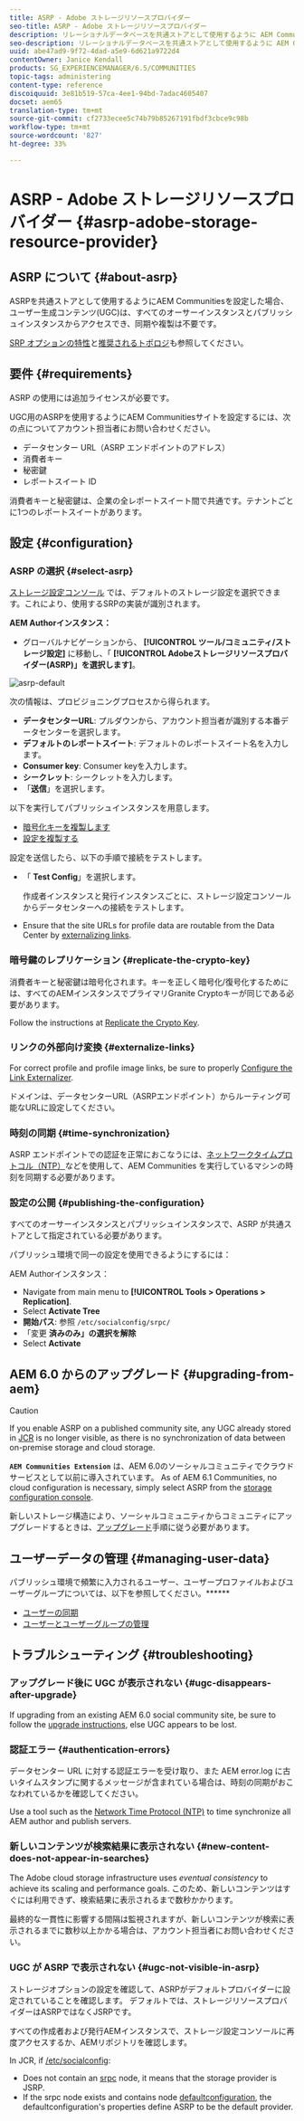 ```yaml
---
title: ASRP - Adobe ストレージリソースプロバイダー
seo-title: ASRP - Adobe ストレージリソースプロバイダー
description: リレーショナルデータベースを共通ストアとして使用するように AEM Communities を設定する
seo-description: リレーショナルデータベースを共通ストアとして使用するように AEM Communities を設定する
uuid: abe47ad9-9f72-4dad-a5e9-6d621a9722d4
contentOwner: Janice Kendall
products: SG_EXPERIENCEMANAGER/6.5/COMMUNITIES
topic-tags: administering
content-type: reference
discoiquuid: 3e81b519-57ca-4ee1-94bd-7adac4605407
docset: aem65
translation-type: tm+mt
source-git-commit: cf2733ecee5c74b79b85267191fbdf3cbce9c98b
workflow-type: tm+mt
source-wordcount: '827'
ht-degree: 33%

---
```



# ASRP - Adobe ストレージリソースプロバイダー {#asrp-adobe-storage-resource-provider}

## ASRP について {#about-asrp}

ASRPを共通ストアとして使用するようにAEM Communitiesを設定した場合、ユーザー生成コンテンツ(UGC)は、すべてのオーサーインスタンスとパブリッシュインスタンスからアクセスでき、同期や複製は不要です。

[SRP オプションの特性](/help/communities/working-with-srp.md#characteristics-of-srp-options)と[推奨されるトポロジ](/help/communities/topologies.md)も参照してください。

## 要件 {#requirements}

ASRP の使用には追加ライセンスが必要です。

UGC用のASRPを使用するようにAEM Communitiesサイトを設定するには、次の点についてアカウント担当者にお問い合わせください。

* データセンター URL（ASRP エンドポイントのアドレス）
* 消費者キー
* 秘密鍵
* レポートスイート ID

消費者キーと秘密鍵は、企業の全レポートスイート間で共通です。テナントごとに1つのレポートスイートがあります。

## 設定 {#configuration}

### ASRP の選択 {#select-asrp}

[ストレージ設定コンソール](/help/communities/srp-config.md) では、デフォルトのストレージ設定を選択できます。これにより、使用するSRPの実装が識別されます。

**AEM Authorインスタンス：**

* グローバルナビゲーションから、 **[!UICONTROL ツール/コミュニティ/ストレージ設定]** に移動し、「 **[!UICONTROL Adobeストレージリソースプロバイダー(ASRP)」を選択します]**。

![asrp-default](assets/asrp-default.png)

次の情報は、プロビジョニングプロセスから得られます。

* **データセンターURL**: プルダウンから、アカウント担当者が識別する本番データセンターを選択します。
* **デフォルトのレポートスイート**: デフォルトのレポートスイート名を入力します。
* **Consumer key**: Consumer keyを入力します。
* **シークレット**: シークレットを入力します。
* 「**送信**」を選択します。

以下を実行してパブリッシュインスタンスを用意します。

* [暗号化キーを複製します](#replicate-the-crypto-key)
* [設定を複製する](#publishing-the-configuration)

設定を送信したら、以下の手順で接続をテストします。

* 「 **Test Config**」を選択します。

   作成者インスタンスと発行インスタンスごとに、ストレージ設定コンソールからデータセンターへの接続をテストします。

* Ensure that the site URLs for profile data are routable from the Data Center by [externalizing links](#externalize-links).

### 暗号鍵のレプリケーション {#replicate-the-crypto-key}

消費者キーと秘密鍵は暗号化されます。キーを正しく暗号化/復号化するためには、すべてのAEMインスタンスでプライマリGranite Cryptoキーが同じである必要があります。

Follow the instructions at [Replicate the Crypto Key](/help/communities/deploy-communities.md#replicate-the-crypto-key).

### リンクの外部向け変換 {#externalize-links}

For correct profile and profile image links, be sure to properly [Configure the Link Externalizer](/help/sites-developing/externalizer.md).

ドメインは、データセンターURL（ASRPエンドポイント）からルーティング可能なURLに設定してください。

### 時刻の同期 {#time-synchronization}

ASRP エンドポイントでの認証を正常におこなうには、[ネットワークタイムプロトコル（NTP）](https://www.ntp.org/)などを使用して、AEM Communities を実行しているマシンの時刻を同期する必要があります。

### 設定の公開 {#publishing-the-configuration}

すべてのオーサーインスタンスとパブリッシュインスタンスで、ASRP が共通ストアとして指定されている必要があります。

パブリッシュ環境で同一の設定を使用できるようにするには：

AEM Authorインスタンス：

* Navigate from main menu to **[!UICONTROL Tools > Operations > Replication]**.
* Select **Activate Tree**
* **開始パス**: 参照 `/etc/socialconfig/srpc/`
* 「変更 **済みのみ」の選択を解除**
* Select **Activate**

## AEM 6.0 からのアップグレード {#upgrading-from-aem}

>[!CAUTION]
>
>If you enable ASRP on a published community site, any UGC already stored in [JCR](/help/communities/jsrp.md) is no longer visible, as there is no synchronization of data between on-premise storage and cloud storage.

**`AEM Communities Extension`** は、AEM 6.0のソーシャルコミュニティでクラウドサービスとして以前に導入されています。 As of AEM 6.1 Communities, no cloud configuration is necessary, simply select ASRP from the [storage configuration console](/help/communities/srp-config.md).

新しいストレージ構造により、ソーシャルコミュニティからコミュニティにアップグレードするときは、[アップグレード](/help/communities/upgrade.md#adobe-cloud-storage)手順に従う必要があります。

## ユーザーデータの管理 {#managing-user-data}

パブリッシュ環境で頻繁に入力されるユーザー、ユーザープロファイルおよびユーザーグループについては、以下を参照してください。******

* [ユーザーの同期](/help/communities/sync.md)
* [ユーザーとユーザーグループの管理](/help/communities/users.md)

## トラブルシューティング {#troubleshooting}

### アップグレード後に UGC が表示されない {#ugc-disappears-after-upgrade}

If upgrading from an existing AEM 6.0 social community site, be sure to follow the [upgrade instructions](/help/communities/upgrade.md#adobe-cloud-storage), else UGC appears to be lost.

### 認証エラー {#authentication-errors}

データセンター URL に対する認証エラーを受け取り、また AEM error.log に古いタイムスタンプに関するメッセージが含まれている場合は、時刻の同期がおこなわれているかを確認してください。

Use a tool such as the [Network Time Protocol (NTP)](https://www.ntp.org/) to time synchronize all AEM author and publish servers.

### 新しいコンテンツが検索結果に表示されない {#new-content-does-not-appear-in-searches}

The Adobe cloud storage infrastructure uses *eventual consistency* to achieve its scaling and performance goals. このため、新しいコンテンツはすぐには利用できず、検索結果に表示されるまで数秒かかります。

最終的な一貫性に影響する間隔は監視されますが、新しいコンテンツが検索に表示されるまでに数秒以上かかる場合は、アカウント担当者にお問い合わせください。

### UGC が ASRP で表示されない {#ugc-not-visible-in-asrp}

ストレージオプションの設定を確認して、ASRPがデフォルトプロバイダーに設定されていることを確認します。 デフォルトでは、ストレージリソースプロバイダーはASRPではなくJSRPです。

すべての作成者および発行AEMインスタンスで、ストレージ設定コンソールに再度アクセスするか、AEMリポジトリを確認します。

In JCR, if [/etc/socialconfig](https://localhost:4502/crx/de/index.jsp#/etc/socialconfig/):

* Does not contain an [srpc](https://localhost:4502/crx/de/index.jsp#/etc/socialconfig/srpc) node, it means that the storage provider is JSRP.
* If the srpc node exists and contains node [defaultconfiguration](https://localhost:4502/crx/de/index.jsp#/etc/socialconfig/srpc/defaultconfiguration), the defaultconfiguration&#39;s properties define ASRP to be the default provider.

